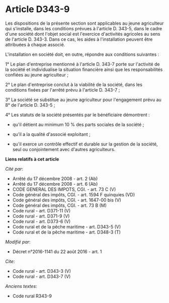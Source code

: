# Article D343-9

Les dispositions de la présente section sont applicables au jeune agriculteur qui s'installe, dans les conditions prévues à
l'article D. 343-5, dans le cadre d'une société dont l'objet social est l'exercice d'activités agricoles au sens de l'article
D. 343-3. Dans ce cas, les aides à l'installation peuvent être attribuées à chaque associé. 

L'installation en société doit, en outre, répondre aux conditions suivantes : 

1° Le plan d'entreprise mentionné à l'article D. 343-7 porte sur l'activité de la société et individualise la situation
financière ainsi que les responsabilités confiées au jeune agriculteur ; 

2° Le plan d'entreprise conclut à la viabilité de la société, dans les conditions fixées par l'arrêté prévu à l'article D.
343-7 ; 

3° La société se substitue au jeune agriculteur pour l'engagement prévu au 8° de l'article D. 343-5 ; 

4° Les statuts de la société présentés par le bénéficiaire démontrent :

- qu'il détient au minimum 10 % des parts sociales de la société ;

- qu'il a la qualité d'associé exploitant ;

- qu'il exerce un contrôle effectif et durable sur la gestion de la société, seul ou conjointement avec d'autres
agriculteurs.

**Liens relatifs à cet article**

_Cité par_:

  - Arrêté du 17 décembre 2008 - art. 2 (Ab)
  - Arrêté du 17 décembre 2008 - art. 6 (Ab)
  - CODE GENERAL DES IMPOTS, CGI. - art. 73 C (V)
  - Code général des impôts, CGI. - art. 1594 F quinquies (VD)
  - Code général des impôts, CGI. - art. 1647-00 bis (V)
  - Code général des impôts, CGI. - art. 73 B (M)
  - Code rural - art. D371-11 (V)
  - Code rural - art. D371-9 (V)
  - Code rural - art. D373-6 (V)
  - Code rural et de la pêche maritime - art. D343-5 (V)
  - Code rural et de la pêche maritime - art. D348-3 (T)

_Modifié par_:

  - Décret n°2016-1141 du 22 août 2016 - art. 1

_Cite_:

  - Code rural - art. D343-3 (V)
  - Code rural - art. D343-7 (V)

_Anciens textes_:

  - Code rural R343-9
